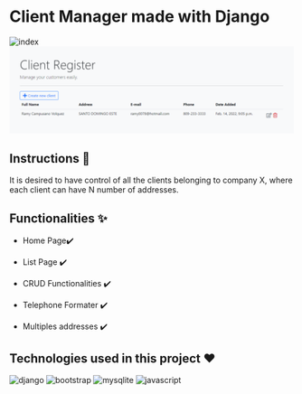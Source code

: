 # Client Manager made with Django
![index]() ![list](https://github.com/Daniels-not/client-manager/blob/main/List.PNG)

## Instructions 📑

It is desired to have control of all the clients belonging to company X, where each client can have N number of addresses.

## Functionalities ✨

- Home Page✔️

- List Page ✔️

- CRUD Functionalities ✔️

- Telephone Formater ✔️

- Multiples addresses ✔️

## Technologies used in this project ❤️
![django](https://img.shields.io/badge/Django-092E20?style=for-the-badge&logo=django&logoColor=white) ![bootstrap](https://img.shields.io/badge/Bootstrap-563D7C?style=for-the-badge&logo=bootstrap&logoColor=white) 
![mysqlite](https://img.shields.io/badge/SQLite-07405E?style=for-the-badge&logo=sqlite&logoColor=white) ![javascript](https://img.shields.io/badge/JavaScript-323330?style=for-the-badge&logo=javascript&logoColor=F7DF1E)
